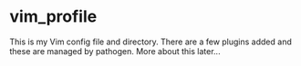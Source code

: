 vim_profile
===========

This is my Vim config file and directory. 
There are a few plugins added and these are managed by pathogen.
More about this later...
